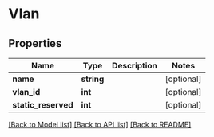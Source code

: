 # Vlan

## Properties
Name | Type | Description | Notes
------------ | ------------- | ------------- | -------------
**name** | **string** |  | [optional] 
**vlan_id** | **int** |  | [optional] 
**static_reserved** | **int** |  | [optional] 

[[Back to Model list]](../README.md#documentation-for-models) [[Back to API list]](../README.md#documentation-for-api-endpoints) [[Back to README]](../README.md)


